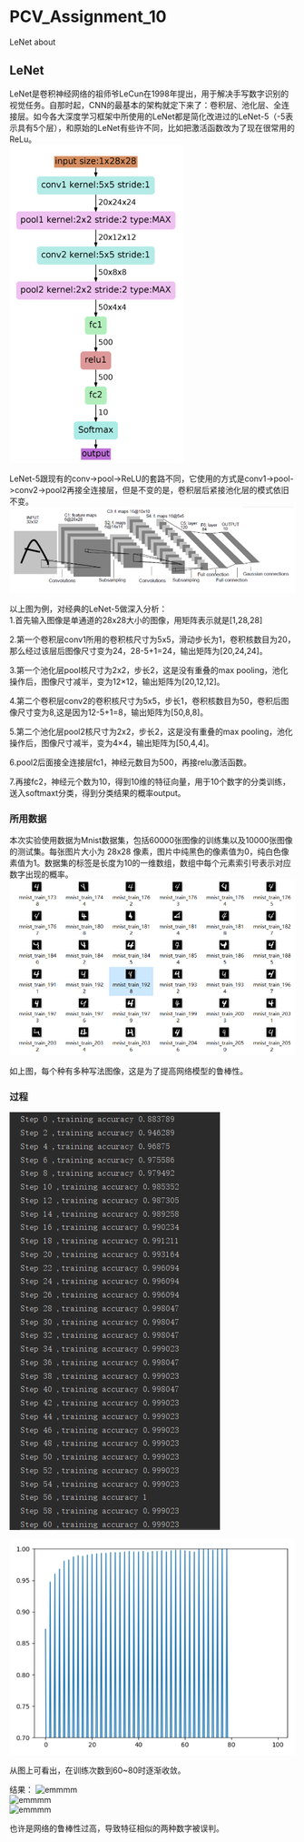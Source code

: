 # PCV_Assignment_10
LeNet about
## LeNet
  LeNet是卷积神经网络的祖师爷LeCun在1998年提出，用于解决手写数字识别的视觉任务。自那时起，CNN的最基本的架构就定下来了：卷积层、池化层、全连接层。如今各大深度学习框架中所使用的LeNet都是简化改进过的LeNet-5（-5表示具有5个层），和原始的LeNet有些许不同，比如把激活函数改为了现在很常用的ReLu。  
  ![emmmm](https://github.com/Heured/PCV_Assignment_10/blob/master/ImgToShow/Lenet架构.png)
  
  LeNet-5跟现有的conv->pool->ReLU的套路不同，它使用的方式是conv1->pool->conv2->pool2再接全连接层，但是不变的是，卷积层后紧接池化层的模式依旧不变。  
  ![emmmm](https://github.com/Heured/PCV_Assignment_10/blob/master/ImgToShow/Lenet流程.png)  
  
  以上图为例，对经典的LeNet-5做深入分析：  
  1.首先输入图像是单通道的28x28大小的图像，用矩阵表示就是[1,28,28]  
  
  2.第一个卷积层conv1所用的卷积核尺寸为5x5，滑动步长为1，卷积核数目为20，那么经过该层后图像尺寸变为24，28-5+1=24，输出矩阵为[20,24,24]。  
  
  3.第一个池化层pool核尺寸为2x2，步长2，这是没有重叠的max pooling，池化操作后，图像尺寸减半，变为12×12，输出矩阵为[20,12,12]。  
  
  4.第二个卷积层conv2的卷积核尺寸为5x5，步长1，卷积核数目为50，卷积后图像尺寸变为8,这是因为12-5+1=8，输出矩阵为[50,8,8]。  
  
  5.第二个池化层pool2核尺寸为2x2，步长2，这是没有重叠的max pooling，池化操作后，图像尺寸减半，变为4×4，输出矩阵为[50,4,4]。  
  
  6.pool2后面接全连接层fc1，神经元数目为500，再接relu激活函数。  
  
  7.再接fc2，神经元个数为10，得到10维的特征向量，用于10个数字的分类训练，送入softmaxt分类，得到分类结果的概率output。  
  
  

### 所用数据
  本次实验使用数据为Mnist数据集，包括60000张图像的训练集以及10000张图像的测试集。每张图片大小为 28x28 像素，图片中纯黑色的像素值为0，纯白色像素值为1。数据集的标签是长度为10的一维数组，数组中每个元素索引号表示对应数字出现的概率。  
  ![emmmm](https://github.com/Heured/PCV_Assignment_10/blob/master/ImgToShow/44444.PNG)  
  
  如上图，每个种有多种写法图像，这是为了提高网络模型的鲁棒性。
  
 
### 过程

![emmmm](https://github.com/Heured/PCV_Assignment_10/blob/master/ImgToShow/训练过程.PNG)  
  
![emmmm](https://github.com/Heured/PCV_Assignment_10/blob/master/ImgToShow/曲线.PNG)  
  
从图上可看出，在训练次数到60~80时逐渐收敛。  
  
结果：
![emmmm]()  
![emmmm]()  
![emmmm]()  
  
也许是网络的鲁棒性过高，导致特征相似的两种数字被误判。

  
 

